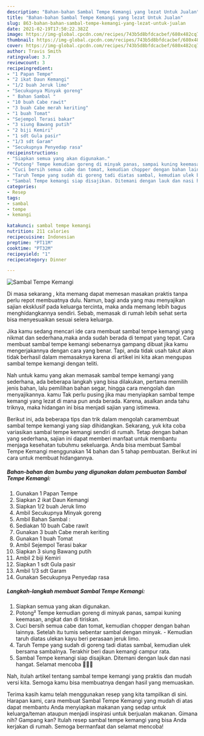 ```yaml
---
description: "Bahan-bahan Sambal Tempe Kemangi yang lezat Untuk Jualan"
title: "Bahan-bahan Sambal Tempe Kemangi yang lezat Untuk Jualan"
slug: 863-bahan-bahan-sambal-tempe-kemangi-yang-lezat-untuk-jualan
date: 2021-02-19T17:50:22.382Z
image: https://img-global.cpcdn.com/recipes/743b5d8bfdcacbef/680x482cq70/sambal-tempe-kemangi-foto-resep-utama.jpg
thumbnail: https://img-global.cpcdn.com/recipes/743b5d8bfdcacbef/680x482cq70/sambal-tempe-kemangi-foto-resep-utama.jpg
cover: https://img-global.cpcdn.com/recipes/743b5d8bfdcacbef/680x482cq70/sambal-tempe-kemangi-foto-resep-utama.jpg
author: Travis Smith
ratingvalue: 3.7
reviewcount: 3
recipeingredient:
- "1 Papan Tempe"
- "2 ikat Daun Kemangi"
- "1/2 buah Jeruk limo"
- "Secukupnya Minyak goreng"
- " Bahan Sambal "
- "10 buah Cabe rawit"
- "3 buah Cabe merah keriting"
- "1 buah Tomat"
- "Sejempol Terasi bakar"
- "3 siung Bawang putih"
- "2 biji Kemiri"
- "1 sdt Gula pasir"
- "1/3 sdt Garam"
- "Secukupnya Penyedap rasa"
recipeinstructions:
- "Siapkan semua yang akan digunakan."
- "Potong² Tempe kemudian goreng di minyak panas, sampai kuning keemasan, angkat dan di tiriskan."
- "Cuci bersih semua cabe dan tomat, kemudian chopper dengan bahan lainnya. Setelah itu tumis sebentar sambal dengan minyak.  Kemudian taruh diatas ulekan kayu beri perasaan jeruk limo."
- "Taruh Tempe yang sudah di goreng tadi diatas sambal, kemudian ulek bersama sambalnya. Terakhir beri daun kemangi campur rata."
- "Sambal Tempe kemangi siap disajikan. Ditemani dengan lauk dan nasi hangat. Selamat mencoba 🥰🥰🥰"
categories:
- Resep
tags:
- sambal
- tempe
- kemangi

katakunci: sambal tempe kemangi 
nutrition: 211 calories
recipecuisine: Indonesian
preptime: "PT11M"
cooktime: "PT32M"
recipeyield: "1"
recipecategory: Dinner

---
```



![Sambal Tempe Kemangi](https://img-global.cpcdn.com/recipes/743b5d8bfdcacbef/680x482cq70/sambal-tempe-kemangi-foto-resep-utama.jpg)

Di masa  sekarang , kita memang dapat memesan masakan praktis tanpa perlu repot membuatnya dulu. Namun, bagi anda yang mau menyajikan sajian eksklusif pada keluarga tercinta, maka anda memang lebih bagus menghidangkannya sendiri. Sebab, memasak di rumah lebih sehat serta bisa menyesuaikan sesuai selera keluarga.

Jika kamu sedang mencari ide cara membuat sambal tempe kemangi yang nikmat dan sederhana,maka anda sudah berada di tempat yang tepat. Cara membuat sambal tempe kemangi  sebenarnya gampang dibuat jika kamu mengerjakannya dengan cara yang benar. Tapi, anda tidak usah takut akan tidak berhasil dalam memasaknya 
karena di artikel ini kita akan mengupas sambal tempe kemangi dengan teliti.  



Nah untuk kamu yang akan memasak sambal tempe kemangi yang sederhana, ada beberapa langkah yang bisa dilakukan, pertama memilih jenis bahan, lalu pemilihan bahan segar, hingga cara mengolah dan menyajikannya. kamu Tak perlu pusing jika mau menyiapkan sambal tempe kemangi yang lezat di mana pun anda berada. Karena, asalkan anda  tahu triknya, maka hidangan ini bisa menjadi sajian yang istimewa.

Berikut ini, ada beberapa tips dan trik dalam mengolah caramembuat sambal tempe kemangi yang siap dihidangkan. Sekarang, yuk kita coba variasikan sambal tempe kemangi sendiri di rumah. Tetap dengan bahan yang sederhana, sajian ini dapat memberi manfaat untuk membantu menjaga kesehatan tubuhmu sekeluarga. Anda bisa membuat Sambal Tempe Kemangi menggunakan 14 bahan dan 5 tahap pembuatan. Berikut ini cara untuk membuat hidangannya.

<!--inarticleads1-->

##### Bahan-bahan dan bumbu yang digunakan dalam pembuatan Sambal Tempe Kemangi:

1. Gunakan 1 Papan Tempe
1. Siapkan 2 ikat Daun Kemangi
1. Siapkan 1/2 buah Jeruk limo
1. Ambil Secukupnya Minyak goreng
1. Ambil  Bahan Sambal :
1. Sediakan 10 buah Cabe rawit
1. Gunakan 3 buah Cabe merah keriting
1. Gunakan 1 buah Tomat
1. Ambil Sejempol Terasi bakar
1. Siapkan 3 siung Bawang putih
1. Ambil 2 biji Kemiri
1. Siapkan 1 sdt Gula pasir
1. Ambil 1/3 sdt Garam
1. Gunakan Secukupnya Penyedap rasa




<!--inarticleads2-->

##### Langkah-langkah membuat Sambal Tempe Kemangi:

1. Siapkan semua yang akan digunakan.
1. Potong² Tempe kemudian goreng di minyak panas, sampai kuning keemasan, angkat dan di tiriskan.
1. Cuci bersih semua cabe dan tomat, kemudian chopper dengan bahan lainnya. Setelah itu tumis sebentar sambal dengan minyak.  - Kemudian taruh diatas ulekan kayu beri perasaan jeruk limo.
1. Taruh Tempe yang sudah di goreng tadi diatas sambal, kemudian ulek bersama sambalnya. Terakhir beri daun kemangi campur rata.
1. Sambal Tempe kemangi siap disajikan. Ditemani dengan lauk dan nasi hangat. Selamat mencoba 🥰🥰🥰




Nah, itulah artikel tentang  sambal tempe kemangi  yang praktis dan mudah versi kita. Semoga kamu bisa membuatnya dengan hasil yang memuaskan. 

Terima kasih kamu telah menggunakan resep yang kita tampilkan di sini. Harapan kami, cara membuat  Sambal Tempe Kemangi yang mudah di atas dapat membantu Anda menyiapkan makanan yang sedap untuk keluarga/teman ataupun menjadi inspirasi untuk berjualan makanan. Gimana nih? Gampang kan? Itulah resep sambal tempe kemangi yang bisa Anda kerjakan di rumah. Semoga bermanfaat dan selamat mencoba!

